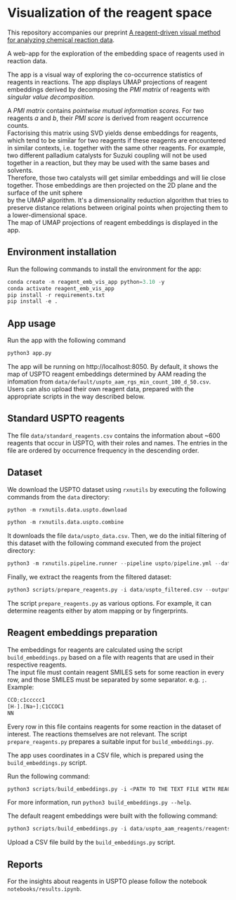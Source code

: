 # Visualization of the reagent space

This repository accompanies our preprint [A reagent-driven visual method for analyzing chemical reaction data](https://doi.org/10.26434/chemrxiv-2024-q9tc4).

A web-app for the exploration of the embedding space of reagents used in reaction data.

The app is a visual way of exploring the co-occurrence statistics of reagents in reactions.
The app displays UMAP projections of reagent embeddings derived by decomposing the _PMI matrix_ of reagents with _singular value decomposition._

A _PMI matrix_ contains _pointwise mutual information scores_. For two reagents _a_ and _b_, their _PMI score_ is derived from reagent occurrence counts.  
Factorising this matrix using SVD yields dense embeddings for reagents, which tend to be similar for two reagents if these reagents are encountered  
in similar contexts, i.e. together with the same other reagents. For example, two different palladium catalysts for Suzuki coupling will not be used together in a reaction, but they may be used with the same bases and solvents.  
Therefore, those two catalysts will get similar embeddings and will lie close together. Those embeddings are then projected on the 2D plane and the surface of the unit sphere  
by the UMAP algorithm. It's a dimensionality reduction algorithm that tries to preserve distance relations between original points when projecting them to a lower-dimensional space.  
The map of UMAP projections of reagent embeddings is displayed in the app.

## Environment installation
Run the following commands to install the environment for the app:

```python
conda create -n reagent_emb_vis_app python=3.10 -y
conda activate reagent_emb_vis_app
pip install -r requirements.txt
pip install -e .
```

## App usage
Run the app with the following command
```python
python3 app.py
```
The app will be running on http://localhost:8050. By default, it shows the map of USPTO reagent embeddings determined by AAM
reading the infomation from `data/default/uspto_aam_rgs_min_count_100_d_50.csv`.
Users can also upload their own reagent data, prepared with the appropriate scripts in the way described below.

## Standard USPTO reagents
The file `data/standard_reagents.csv` contains the information about ~600 reagents that occur in USPTO, with their roles and names. 
The entries in the file are ordered by occurrence frequency in the descending order. 

## Dataset
We download the USPTO dataset using `rxnutils` by executing the following commands from the `data` directory:

```python
python -m rxnutils.data.uspto.download
```
```python
python -m rxnutils.data.uspto.combine
```

It downloads the file `data/uspto_data.csv`. Then, we do the initial filtering of this dataset with the following command executed from the project directory:
```python
python3 -m rxnutils.pipeline.runner --pipeline uspto/pipeline.yml --data data/uspto_data.csv --output data/uspto_filtered.csv
```

Finally, we extract the reagents from the filtered dataset:

```python
python3 scripts/prepare_reagents.py -i data/uspto_filtered.csv --output_dir uspto_aam_reagents -c ReactionSmiles --reagents aam --fragment_grouping cxsmiles --canonicalization remove_aam --n_jobs 9 --min_reagent_occurrences 1 --verbose
```
The script `prepare_reagents.py` as various options. For example, it can determine reagents either by atom mapping or by fingerprints.


## Reagent embeddings preparation
The embeddings for reagents are calculated using the script `build_embeddings.py` based on a file with reagents that are used in their respective reagents.  
The input file must contain reagent SMILES sets for some reaction in every row, and those SMILES must be separated by some separator. e.g. `;`.  
Example:

```python
CCO;c1ccccc1
[H-].[Na+];C1CCOC1
NN
```
Every row in this file contains reagents for some reaction in the dataset of interest. The reactions themselves are not relevant. 
The script `prepare_reagents.py` prepares a suitable input for `build_embeddings.py`.

The app uses coordinates in a CSV file, which is prepared using the `build_embeddings.py` script.

Run the following command:
```python
python3 scripts/build_embeddings.py -i <PATH TO THE TEXT FILE WITH REAGENT SMILES> --standard data/standard_reagents.csv --min_count <MINIMAL OCCURENCE COUNT FOR REAGENTS TO BE CONSIDERED> -o <PATH TO THE OUTPUT CSV FILE> -d <DIMENSONALITY OF REAGENT EMBEDDINGS>
```
For more information, run `python3 build_embeddings.py --help`.

The default reagent embeddings were built with the following command:

```python
python3 scripts/build_embeddings.py -i data/uspto_aam_reagents/reagents-1128297.txt --standard data/standard_reagents.csv -d 50 -o data/uspto_aam_rgs_min_count_100_d_50.csv --min_count 100
```

Upload a CSV file build by the `build_embeddings.py` script.

## Reports

For the insights about reagents in USPTO please follow the notebook `notebooks/results.ipynb`.
